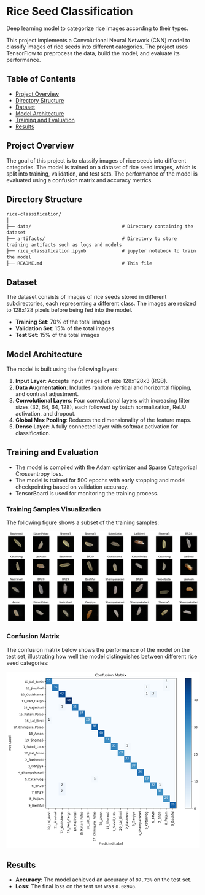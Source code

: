 
# Rice Seed Classification
Deep learning model to categorize rice images according to their types.

This project implements a Convolutional Neural Network (CNN) model to classify images of rice seeds into different categories. The project uses TensorFlow to preprocess the data, build the model, and evaluate its performance.

## Table of Contents

- [Project Overview](#project-overview)
- [Directory Structure](#directory-structure)
- [Dataset](#dataset)
- [Model Architecture](#model-architecture)
- [Training and Evaluation](#training-and-evaluation)
- [Results](#results)

## Project Overview

The goal of this project is to classify images of rice seeds into different categories. The model is trained on a dataset of rice seed images, which is split into training, validation, and test sets. The performance of the model is evaluated using a confusion matrix and accuracy metrics.

## Directory Structure

```
rice-classification/
│
├── data/                                 # Directory containing the dataset
├── artifacts/                            # Directory to store training artifacts such as logs and models
├── rice_classification.ipynb             # jupyter notebook to train the model
├── README.md                             # This file
```

## Dataset

The dataset consists of images of rice seeds stored in different subdirectories, each representing a different class. The images are resized to 128x128 pixels before being fed into the model.

- **Training Set**: 70% of the total images
- **Validation Set**: 15% of the total images
- **Test Set**: 15% of the total images

## Model Architecture

The model is built using the following layers:

1. **Input Layer**: Accepts input images of size 128x128x3 (RGB).
2. **Data Augmentation**: Includes random vertical and horizontal flipping, and contrast adjustment.
3. **Convolutional Layers**: Four convolutional layers with increasing filter sizes (32, 64, 64, 128), each followed by batch normalization, ReLU activation, and dropout.
4. **Global Max Pooling**: Reduces the dimensionality of the feature maps.
5. **Dense Layer**: A fully connected layer with softmax activation for classification.

## Training and Evaluation

- The model is compiled with the Adam optimizer and Sparse Categorical Crossentropy loss.
- The model is trained for 500 epochs with early stopping and model checkpointing based on validation accuracy.
- TensorBoard is used for monitoring the training process.

### Training Samples Visualization

The following figure shows a subset of the training samples:

![Training Samples](/assets/Training%20Samples.png)

### Confusion Matrix

The confusion matrix below shows the performance of the model on the test set, illustrating how well the model distinguishes between different rice seed categories:

![Confusion Matrix](/assets/Confusion%20Matrix.png)

## Results

- **Accuracy**: The model achieved an accuracy of `97.73%` on the test set.
- **Loss**: The final loss on the test set was `0.08946`.
